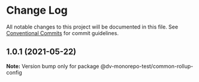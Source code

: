 # Change Log

All notable changes to this project will be documented in this file.
See [Conventional Commits](https://conventionalcommits.org) for commit guidelines.

## 1.0.1 (2021-05-22)

**Note:** Version bump only for package @dv-monorepo-test/common-rollup-config
